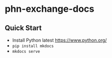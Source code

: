 # phn-exchange-docs

## Quick Start

- Install Python latest https://www.python.org/
- `pip install mkdocs`
- `mkdocs serve`